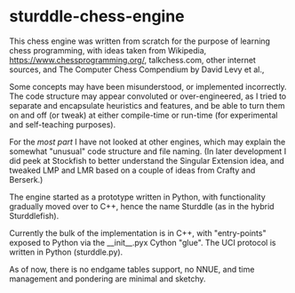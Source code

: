 # sturddle-chess-engine
This chess engine was written from scratch for the purpose of learning chess programming,
with ideas taken from Wikipedia, https://www.chessprogramming.org/, talkchess.com, other internet
sources, and The Computer Chess Compendium by David Levy et al., 

Some concepts may have been misunderstood, or implemented incorrectly. The code structure may appear 
convoluted or over-engineered, as I tried to separate and encapsulate heuristics and features, and be able
to turn them on and off (or tweak) at either compile-time or run-time (for experimental and self-teaching purposes).

For the *most part* I have not looked at other engines, which may explain the somewhat "unusual" code structure and file naming.
(In later development I did peek at Stockfish to better understand the Singular Extension idea, and tweaked LMP and LMR based on a couple of ideas from Crafty and Berserk.)

The engine started as a prototype written in Python, with functionality gradually moved over to C++, hence
the name Sturddle (as in the hybrid Sturddlefish). 

Currently the bulk of the implementation is in C++, with "entry-points" exposed to Python via the \_\_init\_\_.pyx 
Cython "glue". The UCI protocol is written in Python (sturddle.py).

As of now, there is no endgame tables support, no NNUE, and time management and pondering are minimal and sketchy.
